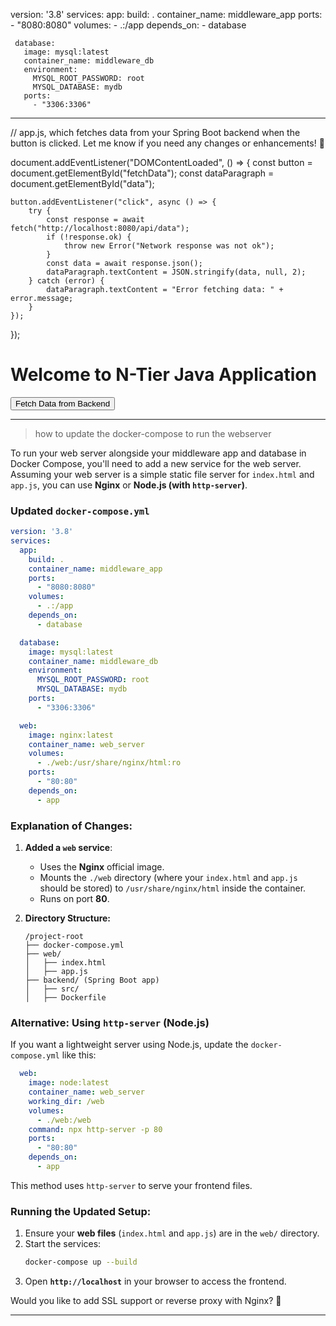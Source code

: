    version: '3.8'
   services:
     app:
       build: .
       container_name: middleware_app
       ports:
         - "8080:8080"
       volumes:
         - .:/app
       depends_on:
         - database

     database:
       image: mysql:latest
       container_name: middleware_db
       environment:
         MYSQL_ROOT_PASSWORD: root
         MYSQL_DATABASE: mydb
       ports:
         - "3306:3306"

---

// app.js, which fetches data from your Spring Boot backend when the button is clicked. Let me know if you need any changes or enhancements! 🚀

document.addEventListener("DOMContentLoaded", () => {
    const button = document.getElementById("fetchData");
    const dataParagraph = document.getElementById("data");

    button.addEventListener("click", async () => {
        try {
            const response = await fetch("http://localhost:8080/api/data");
            if (!response.ok) {
                throw new Error("Network response was not ok");
            }
            const data = await response.json();
            dataParagraph.textContent = JSON.stringify(data, null, 2);
        } catch (error) {
            dataParagraph.textContent = "Error fetching data: " + error.message;
        }
    });
});

<!DOCTYPE html>
<html lang="en">
<head>
    <meta charset="UTF-8">
    <meta name="viewport" content="width=device-width, initial-scale=1.0">
    <title>N-Tier Java App</title>
    <script defer src="app.js"></script>
</head>
<body>
    <div id="root">
        <h1>Welcome to N-Tier Java Application</h1>
        <button id="fetchData">Fetch Data from Backend</button>
        <p id="data"></p>
    </div>
</body>
</html>


---

> how to update the docker-compose to run the webserver

To run your web server alongside your middleware app and database in Docker Compose, you'll need to add a new service for the web server. Assuming your web server is a simple static file server for `index.html` and `app.js`, you can use **Nginx** or **Node.js (with `http-server`)**.

### Updated `docker-compose.yml`
```yaml
version: '3.8'
services:
  app:
    build: .
    container_name: middleware_app
    ports:
      - "8080:8080"
    volumes:
      - .:/app
    depends_on:
      - database

  database:
    image: mysql:latest
    container_name: middleware_db
    environment:
      MYSQL_ROOT_PASSWORD: root
      MYSQL_DATABASE: mydb
    ports:
      - "3306:3306"

  web:
    image: nginx:latest
    container_name: web_server
    volumes:
      - ./web:/usr/share/nginx/html:ro
    ports:
      - "80:80"
    depends_on:
      - app
```

### Explanation of Changes:
1. **Added a `web` service**:  
   - Uses the **Nginx** official image.
   - Mounts the `./web` directory (where your `index.html` and `app.js` should be stored) to `/usr/share/nginx/html` inside the container.
   - Runs on port **80**.

2. **Directory Structure:**
   ```
   /project-root
   ├── docker-compose.yml
   ├── web/
   │   ├── index.html
   │   ├── app.js
   ├── backend/ (Spring Boot app)
   │   ├── src/
   │   ├── Dockerfile
   ```

### Alternative: Using `http-server` (Node.js)
If you want a lightweight server using Node.js, update the `docker-compose.yml` like this:

```yaml
  web:
    image: node:latest
    container_name: web_server
    working_dir: /web
    volumes:
      - ./web:/web
    command: npx http-server -p 80
    ports:
      - "80:80"
    depends_on:
      - app
```
This method uses `http-server` to serve your frontend files.

### Running the Updated Setup:
1. Ensure your **web files** (`index.html` and `app.js`) are in the `web/` directory.
2. Start the services:
   ```sh
   docker-compose up --build
   ```
3. Open **`http://localhost`** in your browser to access the frontend.

Would you like to add SSL support or reverse proxy with Nginx? 🚀

---

